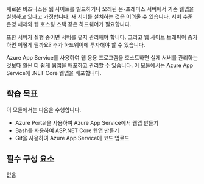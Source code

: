 새로운 비즈니스용 웹 사이트를 빌드하거나 오래된 온-프레미스 서버에서 기존 웹앱을 실행하고 있다고 가정합니다. 새 서버를 설치하는 것은 어려울 수 있습니다. 서버 수준 운영 체제와 웹 호스팅 스택 같은 하드웨어가 필요합니다.

또한 서버가 실행 중이면 서버를 유지 관리해야 합니다. 그리고 웹 사이트 트래픽이 증가하면 어떻게 될까요? 추가 하드웨어에 투자해야 할 수 있습니다.

Azure App Service를 사용하여 웹 응용 프로그램을 호스트하면 실제 서버를 관리하는 것보다 훨씬 더 쉽게 웹앱을 배포하고 관리할 수 있습니다. 이 모듈에서는 Azure App Service에 .NET Core 웹앱을 배포합니다.

## <a name="learning-objectives"></a>학습 목표

이 모듈에서는 다음을 수행합니다.

- Azure Portal을 사용하여 Azure App Service에서 웹앱 만들기
- Bash를 사용하여 ASP.NET Core 웹앱 만들기
- Git을 사용하여 Azure App Service에 코드 업로드

## <a name="prerequisites"></a>필수 구성 요소  

없음